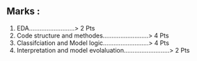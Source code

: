 

## Marks : 
1. EDA..........................> 2 Pts
2. Code structure and methodes..........................> 4 Pts
4. Classifciation and Model logic..........................> 4 Pts
5. Interpretation and model evolaluation..........................> 2 Pts


